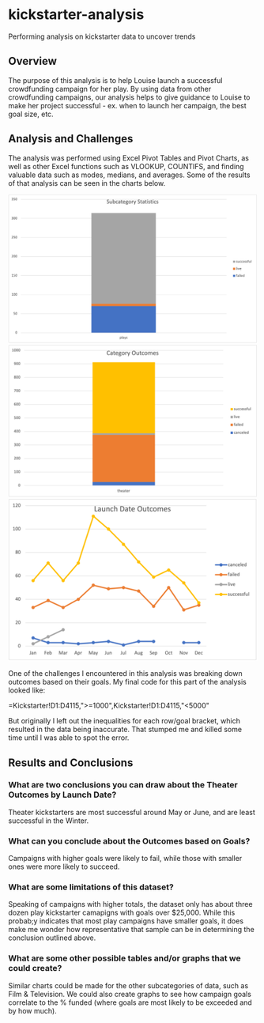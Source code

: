 # kickstarter-analysis
Performing analysis on kickstarter data to uncover trends

## **Overview**
The purpose of this analysis is to help Louise launch a successful crowdfunding campaign for her play. By using data from other crowdfunding campaigns, our analysis helps to give guidance to Louise to make her project successful - ex. when to launch her campaign, the best goal size, etc.

## **Analysis and Challenges**
The analysis was performed using Excel Pivot Tables and Pivot Charts, as well as other Excel functions such as VLOOKUP, COUNTIFS, and finding valuable data such as modes, medians, and averages. Some of the results of that analysis can be seen in the charts below.

![SubcategoryStatistics](SubcategoryStatistics.png)
![CategoryOutcomes](CategoryOutcomes.png)
![LaunchDateOutcomes](LaunchDateOutcomes.png)

One of the challenges I encountered in this analysis was breaking down outcomes based on their goals. My final code for this part of the analysis looked like:
 
 =Kickstarter!D1:D4115,">=1000",Kickstarter!D1:D4115,"<5000"
 
But originally I left out the inequalities for each row/goal bracket, which resulted in the data being inaccurate. That stumped me and killed some time until I was able to spot the error.

## **Results and Conclusions**

### **What are two conclusions you can draw about the Theater Outcomes by Launch Date?**
Theater kickstarters are most successful around May or June, and are least successful in the Winter.

### **What can you conclude about the Outcomes based on Goals?**
Campaigns with higher goals were likely to fail, while those with smaller ones were more likely to succeed. 

### **What are some limitations of this dataset?**
Speaking of campaigns with higher totals, the dataset only has about three dozen play kickstarter camapigns with goals over $25,000. While this probab;y indicates that most play campaigns have smaller goals, it does make me wonder how representative that sample can be in determining the conclusion outlined above.

### **What are some other possible tables and/or graphs that we could create?**
Similar charts could be made for the other subcategories of data, such as Film & Television. We could also create graphs to see how campaign goals correlate to the % funded (where goals are most likely to be exceeded and by how much).
